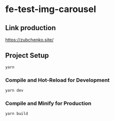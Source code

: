 # fe-test-img-carousel


## Link production
https://zubchenko.site/

## Project Setup

```sh
yarn
```

### Compile and Hot-Reload for Development

```sh
yarn dev
```

### Compile and Minify for Production

```sh
yarn build
```
